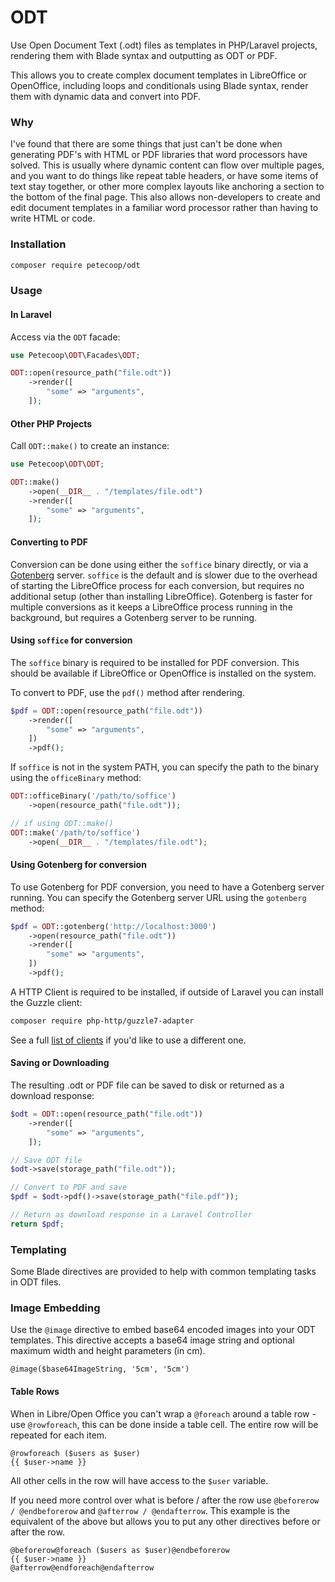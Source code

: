 # ODT

Use Open Document Text (.odt) files as templates in PHP/Laravel projects, rendering them with Blade syntax and outputting as ODT or PDF.

This allows you to create complex document templates in LibreOffice or OpenOffice, including loops and conditionals using Blade syntax, render them with dynamic data and convert into PDF.

### Why

I've found that there are some things that just can't be done when generating PDF's with HTML or PDF libraries that word processors have solved. This is usually where dynamic content can flow over multiple pages, and you want to do things like repeat table headers, or have some items of text stay together, or other more complex layouts like anchoring a section to the bottom of the final page. This also allows non-developers to create and edit document templates in a familiar word processor rather than having to write HTML or code.

### Installation

```bash
composer require petecoop/odt
```

### Usage

#### In Laravel

Access via the `ODT` facade:

```php
use Petecoop\ODT\Facades\ODT;

ODT::open(resource_path("file.odt"))
    ->render([
        "some" => "arguments",
    ]);
```

#### Other PHP Projects

Call `ODT::make()` to create an instance:

```php
use Petecoop\ODT\ODT;

ODT::make()
    ->open(__DIR__ . "/templates/file.odt")
    ->render([
        "some" => "arguments",
    ]);
```

#### Converting to PDF

Conversion can be done using either the `soffice` binary directly, or via a [Gotenberg](https://gotenberg.dev/) server. `soffice` is the default and is slower due to the overhead of starting the LibreOffice process for each conversion, but requires no additional setup (other than installing LibreOffice). Gotenberg is faster for multiple conversions as it keeps a LibreOffice process running in the background, but requires a Gotenberg server to be running.

#### Using `soffice` for conversion

The `soffice` binary is required to be installed for PDF conversion. This should be available if LibreOffice or OpenOffice is installed on the system.

To convert to PDF, use the `pdf()` method after rendering.

```php
$pdf = ODT::open(resource_path("file.odt"))
    ->render([
        "some" => "arguments",
    ])
    ->pdf();
```

If `soffice` is not in the system PATH, you can specify the path to the binary using the `officeBinary` method:

```php
ODT::officeBinary('/path/to/soffice')
    ->open(resource_path("file.odt"));

// if using ODT::make()
ODT::make('/path/to/soffice')
    ->open(__DIR__ . "/templates/file.odt");
```

#### Using Gotenberg for conversion

To use Gotenberg for PDF conversion, you need to have a Gotenberg server running. You can specify the Gotenberg server URL using the `gotenberg` method:

```php
$pdf = ODT::gotenberg('http://localhost:3000')
    ->open(resource_path("file.odt"))
    ->render([
        "some" => "arguments",
    ])
    ->pdf();
```

A HTTP Client is required to be installed, if outside of Laravel you can install the Guzzle client:

```bash
composer require php-http/guzzle7-adapter
```

See a full [list of clients](https://docs.php-http.org/en/latest/clients.html) if you'd like to use a different one.

#### Saving or Downloading

The resulting .odt or PDF file can be saved to disk or returned as a download response:

```php
$odt = ODT::open(resource_path("file.odt"))
    ->render([
        "some" => "arguments",
    ]);

// Save ODT file
$odt->save(storage_path("file.odt"));

// Convert to PDF and save
$pdf = $odt->pdf()->save(storage_path("file.pdf"));

// Return as download response in a Laravel Controller
return $pdf;
```

### Templating

Some Blade directives are provided to help with common templating tasks in ODT files.

### Image Embedding

Use the `@image` directive to embed base64 encoded images into your ODT templates. This directive accepts a base64 image string and optional maximum width and height parameters (in cm).

```blade
@image($base64ImageString, '5cm', '5cm')
```

#### Table Rows

When in Libre/Open Office you can't wrap a `@foreach` around a table row - use `@rowforeach`, this can be done inside a table cell. The entire row will be repeated for each item.

```blade
@rowforeach ($users as $user)
{{ $user->name }}
```

All other cells in the row will have access to the `$user` variable.

If you need more control over what is before / after the row use `@beforerow / @endbeforerow` and `@afterrow / @endafterrow`. This example is the equivalent of the above but allows you to put any other directives before or after the row.

```blade
@beforerow@foreach ($users as $user)@endbeforerow
{{ $user->name }}
@afterrow@endforeach@endafterrow
```
